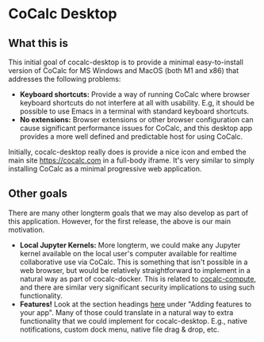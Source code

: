 # CoCalc Desktop

## What this is

This initial goal of cocalc-desktop is to provide a minimal easy-to-install version of CoCalc for MS Windows and MacOS (both M1 and x86) that addresses the following problems:

- **Keyboard shortcuts:** Provide a way of running CoCalc where browser keyboard shortcuts do not interfere at all with usability.  E.g, it should be possible to use Emacs in a terminal with standard keyboard shortcuts.
- **No extensions:** Browser extensions or other browser configuration can cause significant performance issues for CoCalc, and this desktop app provides a more well defined and predictable host for using CoCalc.

Initially, cocalc-desktop really does is provide a nice icon and embed the main site https://cocalc.com in a full-body iframe.  It's very similar to simply installing CoCalc as a minimal progressive web application.

## Other goals

There are many other longterm goals that we may also develop as part of this application.  However, for the first release, the above is our main motivation.

- **Local Jupyter Kernels:** More longterm, we could make any Jupyter kernel available on the local user's computer available for realtime collaborative use via CoCalc.  This is something that isn't possible in a web browser, but would be relatively straightforward to implement in a natural way as part of cocalc-docker.  This is related to [cocalc-compute](https://github.com/sagemathinc/cocalc-compute), and there are similar very significant security implications to using such functionality.
- **Features!** Look at the section headings [here](https://www.electronjs.org/docs) under "Adding features to your app".  Many of those could translate in a natural way to extra functionality that we could implement for cocalc-desktop.  E.g., native notifications, custom dock menu, native file drag &amp; drop, etc.
